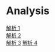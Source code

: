 # Analysis

[解析 1](https://ustbhuangyi.github.io/vue-analysis/v2/prepare/)  
[解析 2](https://github.com/answershuto/learnVue/blob/master/docs/VNode%E8%8A%82%E7%82%B9.MarkDown)  
[解析 3](https://github.com/ygs-code/vue)
[解析 4](https://juejin.cn/column/6960553066101735461)

##
